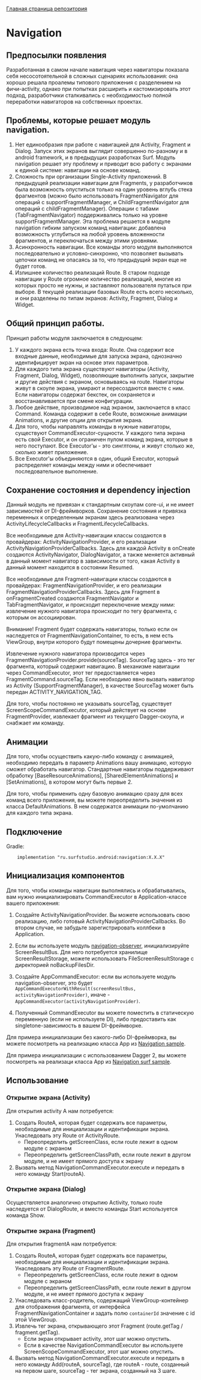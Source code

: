 [Главная страница репозитория](/docs/main.md)

# Navigation

## Предпосылки появления

Разработанная в самом начале навигация через навигаторы показала себя несосотоятельной
в сложных сценариях использования: она хорошо решала проалемы типового приложения с разделением на
фичи-activity, однако при попытках расширить и кастомизировать этот подход, разработчики
сталкивались с необходимостью полной переработки навигаторов на собственных проектах.

## Проблемы, которые решает модуль navigation.

1. Нет единообразия при работе с навигацией для Activity, Fragment и Dialog.
Запуск этих экранов выглядит совершенно по-разному и в android framework, и в предыдущих разработках Surf.
Модуль navigation решает эту проблему и приводит всю работу с экранами к единой системе: навигации на основе команд.
1. Сложность при организации Single-Activity приложений.
В предыдущей реализации навигации для Fragments,
у разработчиков была возможность опуститься только на один уровень вглубь стека фрагментов
(можно было использовать FragmentNavigator для операций с supportFragmentManager,
и ChildFragmentNavigator для операций с childFragmentManager).
Операции с табами (TabFragmentNavigator) поддерживались только на уровне supportFragmentManager.
Эта проблема решается в модуле navigation гибким запуском команд навигации:
добавлена возможность углубиться на любой уровень вложенности фрагментов, и переключаться между этими уровнями.
1. Асинхронность навигации.
Все команды этого модуля выполняются последовательно и условно-синхронно, что позволяет вызывать цепочки команд
не опасаясь за то, что предыдущий экран еще не будет готов.
1. Излишнее количество реализаций Route. В старом подходе навигации у Route огромное количество
реализаций, многие из которых просто не нужны, и заставляют пользователя путаться при выборе.
В текущей реализации базовых Route есть всего несколько, и они разделены по типам экранов: Activity, Fragment, Dialog и Widget.

## Общий принцип работы.

Принцип работы модуля заключается в следующем:

1. У каждого экрана есть точка входа: Route. Она содержит все входные данные, необходимые для запуска экрана,
однозначно идентифицирует экран на основе этих параметров.
1. Для каждого типа экрана существуют навигаторы (Activity, Fragment, Dialog, Widget),
позволяющие выполнить запуск, закрытие и другие действия с экраном, основываясь на route.
Навигаторы живут в скоупе экрана, умирают и пересоздаются вместе с ним.
Если навигаторы содержат бекстек, он сохраняется и восстанавливается при смене конфигурации.
1. Любое действие, производимое над экраном, заключается в класс Command. Команда содержит в себе Route,
возможные анимации Animations, и другие опции для открытия экрана.
1. Для того, чтобы направлять команды в нужные навигаторы, существуют CommandExecutor-сущности.
У каждого типа экрана есть свой Executor, и он ограничен пулом команд экрана, которые в него поступают.
Все Executor'ы - это синглтоны, и живут столько же, сколько живет приложение.
1. Все Executor'ы объединяются в один, общий Executor,
который распределяет команды между ними и обеспечивает последовательное выполнение.


## Сохранение состояния и dependency injection

Данный модуль не привязан к стандартным скоупам core-ui, и не имеет зависимостей от DI-фреймворков.
Сохранение состояния и привязка переменных к определенным экранам здесь реализована
через ActivityLifecycleCallbacks и FragmentLifecycleCallbacks.

Все необходимые для Activity-навигации классы создаются в провайдерах: ActivityNavigationProvider,
и его реализации ActivityNavigationProviderCallbacks.
Здесь для каждой Activity в onCreate создаются ActivityNavigator, DialogNavigator, а также меняется активный в данный момент навигатор в зависимости от того,
какая Activity в данный момент находится в состоянии Resumed.

Все необходимые для Fragment-навигации классы создаются в провайдерах: FragmentNavigationProvider,
и его реализации FragmentNavigationProviderCallbacks.
Здесь для Fragment в onFragmentCreated создаются FragmentNavigator и TabFragmentNavigator,
и происходит переключение между ними: извлечение нужного навигатора происходит по тегу фрагмента, с которым он ассоциирован.

Внимание! Fragment будет содержать навигаторы, только если он наследуется от FragmentNavigationContainer,
то есть, в нем есть ViewGroup, внутри которого будут помещены дочерние фрагменты.

Извлечение нужного навигатора производится через FragmentNavigationProvider.provide(sourceTag).
SourceTag здесь - это тег фрагмента, который содержит навигацию.
В механизме навигации через CommandExecutor, этот тег предоставляется через FragmentCommand.sourceTag.
Если необходимо явно вызвать навигатор из Activity (SupportFragmentManager), в качестве SourceTag может быть передан
ACTIVITY_NAVIGATION_TAG.

Для того, чтобы постоянно не указывать sourceTag, существует ScreenScopeCommandExecutor,
который действует на основе FragmentProvider, извлекает фрагмент из текущего Dagger-скоупа, и снабжает им команду.

## Анимации

Для того, чтобы осуществить какую-либо команду с анимацией, необходимо передать в параметр Animations
вашу анимацию, которую сможет обработать навигатор.
Стандартные навигаторы поддерживают обработку [BaseResourceAnimations], [SharedElementAnimations] и
[SetAnimations], в котором могут быть первые 2.

Для того, чтобы применить одну базовую анимацию сразу для всех команд всего приложения,
вы можете переопределить значения из класса DefaultAnimations. В нем содержатся анимации по-умолчанию
для каждого типа экрана.

## Подключение

Gradle:
```
    implementation "ru.surfstudio.android:navigation:X.X.X"
```

## Инициализация компонентов

Для того, чтобы команды навигации выполнялись и обрабатывались, вам нужно
инициализировать CommandExecutor в Application-классе вашего приложения:

1. Создайте ActivityNavigationProvider. Вы можете использовать свою реализацию, либо готовый
ActivityNavigationProviderCallbacks.
Во втором случае, не забудьте зарегистрировать коллбеки в Application.

1. Если вы используете модуль [navigation-observer](../lib-navigation-observer), инициализируйте ScreenResultBus.
Для него потребуется хранилище ScreenResultStorage, можете использовать FileScreenResultStorage с директорией
noBackupFilesDir.

1. Создайте AppCommandExecutor: если вы используете модуль navigation-observer, это будет
`AppCommandExecutorWithResult(screenResultBus, activityNavigationProvider)`, иначе -
`AppCommandExecutor(activityNavigationProvider)`.

1. Полученный CommandExecutor вы можете поместить в статическую переменную (если не используете DI),
либо предоставить как singletone-зависимость в вашем DI-фреймворке.

Для примера инициализации без какого-либо DI-фреймворка, вы можете посмотреть на
реализацию класса App из [Navigation sample](../sample-core-mvp).

Для примера инициализации с использованием Dagger 2, вы можете посмотреть на
реализаци класса App из [Navigation surf sample](../sample-standard).

## Использование

### Открытие экрана (Activity)

Для открытия activity A нам потребуется:
1. Создать RouteA, которая будет содержать все параметры, необходимые для инициализации и идентификации экрана.
Унаследовать эту Route от ActivityRoute.
    * Переопределить getScreenClass, если route лежит в одном модуле с экраном
    * Переопределить getScreenClassPath, если route лежит в другом модуле, и не имеет прямого доступа к экрану
1. Вызвать метод NavigationCommandExecutor.execute и передать в него команду Start(routeA).

### Открытие экрана (Dialog)

Осуществляется аналогично открытию Activity, только route наследуется от DialogRoute,
и вместо команды Start используется команда Show.

### Открытие экрана (Fragment)

Для открытия fragmentA нам потребуется:
1. Создать RouteA, которая будет содержать все параметры, необходимые для инициализации и идентификации экрана.
Унаследовать эту Route от FragmentRoute.
    * Переопределить getScreenClass, если route лежит в одном модуле с экраном
    * Переопределить getScreenClassPath, если route лежит в другом модуле, и не имеет прямого доступа к экрану
1. Унаследовать класс-родитель, содержащий ViewGroup-контейнер для отображения фрагмента, от
интерфейса  FragmentNavigationContainer и задать полю `containerId` значение с id этой ViewGroup.
1. Извлечь тег экрана, открывающего этот Fragment (route.getTag / fragment.getTag).
    * Если экран открывает activity, этот шаг можно опустить.
    * Если в качестве NavigationCommandExecutor вы используете ScreenScopeCommandExecutor, этот шаг можно опустить.
1. Вызвать метод NavigationCommandExecutor.execute и передать в него команду Add(routeA, sourceTag),
где routeA - route, созданный на первом шаге, sourceTag - тег экрана, созданный на 3 шаге.
